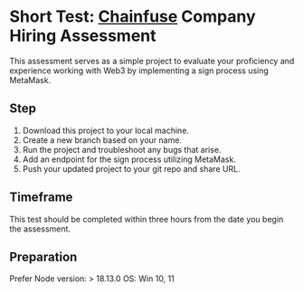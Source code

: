 # Short Test: [Chainfuse](https://chainfuse.com/) Company Hiring Assessment

This assessment serves as a simple project to evaluate your proficiency and experience working with Web3 by implementing a sign process using MetaMask.

## Step

1. Download this project to your local machine.
2. Create a new branch based on your name.
3. Run the project and troubleshoot any bugs that arise.
4. Add an endpoint for the sign process utilizing MetaMask.
5. Push your updated project to your git repo and share URL.

## Timeframe
This test should be completed within three hours from the date you begin the assessment.


## Preparation
Prefer Node version: > 18.13.0
OS: Win 10, 11
